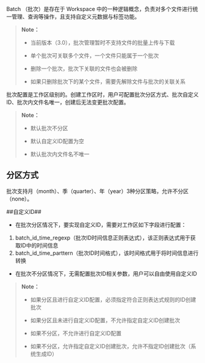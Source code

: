 Batch （批次）是存在于 Workspace 中的一种逻辑概念，负责对多个文件进行统一管理、查询等操作，且支持自定义元数据与标签功能。

>  **Note：**
>
>  * 当前版本（3.0），批次管理暂时不支持文件的批量上传与下载
>
>  * 单个批次可关联多个文件，一个文件只能属于一个批次
>
>  * 删除一个批次，批次下关联的文件也会被删除
>
>  * 如果只删除批次下的某个文件，需要先解除文件与批次的关联关系

批次配置是工作区级别的。创建工作区时，用户可配置批次分区方式、批次自定义ID、批次内文件名唯一，创建后无法变更批次配置。

>  **Note：**
>
>  * 默认批次不分区
>
>  * 默认自定义ID配置为空
>
>  * 默认批次内文件名不唯一

## 分区方式 ##
批次支持月（month）、季（quarter）、年（year）3种分区策略，允许不分区（none）。

##自定义ID##
- 在批次分区情况下，要实现自定义ID，需要对工作区如下字段进行配置：
 1. batch_id_time_regexp（批次ID时间信息正则表达式），该正则表达式用于获取ID中的时间信息
 2. batch_id_time_parttern（批次ID时间格式），该时间格式用于将时间信息进行转换
- 在批次不分区情况下，无需配置批次ID相关参数，用户可以自由使用自定义ID

>  **Note：**
>
>  * 如果分区且进行自定义ID配置，必须指定符合正则表达式规则的ID创建批次
>
>  * 如果分区且未进行自定义ID配置，不允许指定自定义ID创建批次
>
>  * 如果不分区，不允许进行自定义ID配置
>
>  * 如果不分区，允许指定自定义ID创建批次，允许不指定ID创建批次（系统生成ID）